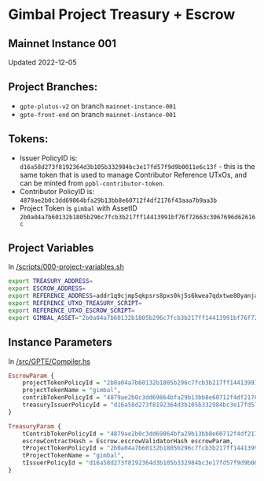 # Gimbal Project Treasury + Escrow

## Mainnet Instance 001

Updated 2022-12-05

## Project Branches:

- `gpte-plutus-v2` on branch `mainnet-instance-001`
- `gpte-front-end` on branch `mainnet-instance-001`

## Tokens:

- Issuer PolicyID is: `d16a58d273f8192364d3b105b332984bc3e17fd57f9d9b0011e6c13f` - this is the same token that is used to manage Contributor Reference UTxOs, and can be minted from `ppbl-contributor-token`.
- Contributor PolicyID is: `4879ae2b0c3dd69864bfa29b13bb8e60712f4df2176f43aaa7b9aa3b`
- Project Token is `gimbal` with AssetID `2b0a04a7b60132b1805b296c7fcb3b217ff14413991bf76f72663c3067696d62616c`

## Project Variables

In [/scripts/000-project-variables.sh](../scripts/000-project-variables.sh)

```bash
export TREASURY_ADDRESS=
export ESCROW_ADDRESS=
export REFERENCE_ADDRESS=addr1q9cjmp5qkpsrs8pxs0kj5s6kwea7qdxtwe80yanja6teajzgypj4hkwjtxzwkgm2dq9z6k3u4xhxw4k3d5nwsym9wq9sxwlh68
export REFERENCE_UTXO_TREASURY_SCRIPT=
export REFERENCE_UTXO_ESCROW_SCRIPT=
export GIMBAL_ASSET="2b0a04a7b60132b1805b296c7fcb3b217ff14413991bf76f72663c30.67696d62616c"
```

## Instance Parameters

In [/src/GPTE/Compiler.hs](../src/GPTE/Compiler.hs)

```haskell
EscrowParam {
    projectTokenPolicyId = "2b0a04a7b60132b1805b296c7fcb3b217ff14413991bf76f72663c30",
    projectTokenName = "gimbal",
    contribTokenPolicyId = "4879ae2b0c3dd69864bfa29b13bb8e60712f4df2176f43aaa7b9aa3b",
    treasuryIssuerPolicyId = "d16a58d273f8192364d3b105b332984bc3e17fd57f9d9b0011e6c13f"
}

TreasuryParam {
    tContribTokenPolicyId = "4879ae2b0c3dd69864bfa29b13bb8e60712f4df2176f43aaa7b9aa3b",
    escrowContractHash = Escrow.escrowValidatorHash escrowParam,
    tProjectTokenPolicyId = "2b0a04a7b60132b1805b296c7fcb3b217ff14413991bf76f72663c30",
    tProjectTokenName = "gimbal",
    tIssuerPolicyId = "d16a58d273f8192364d3b105b332984bc3e17fd57f9d9b0011e6c13f"
}
```
